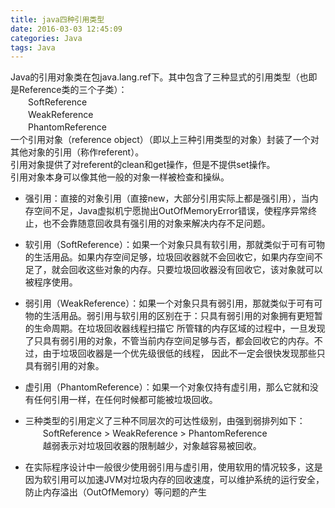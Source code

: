 ```yaml
---
title: java四种引用类型
date: 2016-03-03 12:45:09
categories: Java
tags: Java
---
```

Java的引用对象类在包java.lang.ref下。其中包含了三种显式的引用类型（也即是Reference类的三个子类）：  
　　SoftReference  
　　WeakReference  
　　PhantomReference  
一个引用对象（reference object）（即以上三种引用类型的对象）封装了一个对其他对象的引用（称作referent）。  
引用对象提供了对referent的clean和get操作，但是不提供set操作。  
引用对象本身可以像其他一般的对象一样被检查和操纵。
<!--more-->


- 强引用：直接的对象引用（直接new，大部分引用实际上都是强引用），当内存空间不足，Java虚拟机宁愿抛出OutOfMemoryError错误，使程序异常终止，也不会靠随意回收具有强引用的对象来解决内存不足问题。
  
- 软引用（SoftReference）：如果一个对象只具有软引用，那就类似于可有可物的生活用品。如果内存空间足够，垃圾回收器就不会回收它，如果内存空间不足了，就会回收这些对象的内存。只要垃圾回收器没有回收它，该对象就可以被程序使用。  
- 弱引用（WeakReference）：如果一个对象只具有弱引用，那就类似于可有可物的生活用品。弱引用与软引用的区别在于：只具有弱引用的对象拥有更短暂的生命周期。在垃圾回收器线程扫描它 所管辖的内存区域的过程中，一旦发现了只具有弱引用的对象，不管当前内存空间足够与否，都会回收它的内存。不过，由于垃圾回收器是一个优先级很低的线程， 因此不一定会很快发现那些只具有弱引用的对象。  


- 虚引用（PhantomReference）：如果一个对象仅持有虚引用，那么它就和没有任何引用一样，在任何时候都可能被垃圾回收。
- 三种类型的引用定义了三种不同层次的可达性级别，由强到弱排列如下：  
　　SoftReference > WeakReference > PhantomReference  
　　越弱表示对垃圾回收器的限制越少，对象越容易被回收。


- 在实际程序设计中一般很少使用弱引用与虚引用，使用软用的情况较多，这是因为软引用可以加速JVM对垃圾内存的回收速度，可以维护系统的运行安全，防止内存溢出（OutOfMemory）等问题的产生 